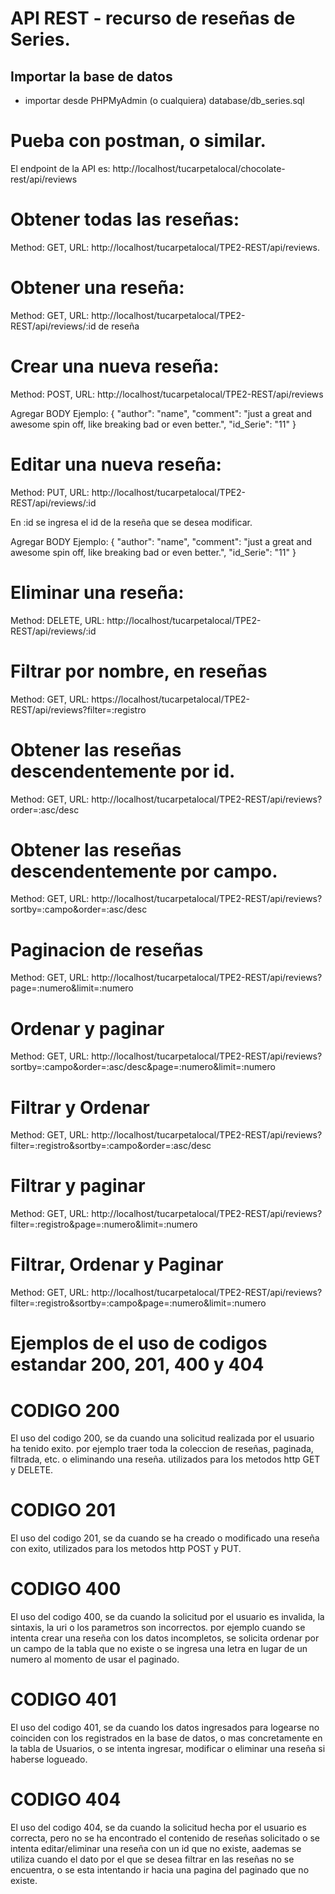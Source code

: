 # API REST - recurso de reseñas de Series.

## Importar la base de datos
- importar desde PHPMyAdmin (o cualquiera) database/db_series.sql

# Pueba con postman, o similar.
El endpoint de la API es: http://localhost/tucarpetalocal/chocolate-rest/api/reviews

# Obtener todas las reseñas:
Method: GET, URL: http://localhost/tucarpetalocal/TPE2-REST/api/reviews.

# Obtener una reseña:
Method: GET, URL: http://localhost/tucarpetalocal/TPE2-REST/api/reviews/:id de reseña

# Crear una nueva reseña:
 Method: POST, URL: http://localhost/tucarpetalocal/TPE2-REST/api/reviews

Agregar BODY
Ejemplo:
  {
    "author": "name",
    "comment": "just a great and awesome spin off, like breaking bad or even better.",
    "id_Serie": "11"
  }

 # Editar una nueva reseña:

 Method: PUT, URL: http://localhost/tucarpetalocal/TPE2-REST/api/reviews/:id

En :id se ingresa el id de la reseña que se desea modificar.

Agregar BODY
Ejemplo:
  {
    "author": "name",
    "comment": "just a great and awesome spin off, like breaking bad or even better.",
    "id_Serie": "11"
  }

# Eliminar una reseña:
 Method: DELETE, URL: http://localhost/tucarpetalocal/TPE2-REST/api/reviews/:id

# Filtrar por nombre, en reseñas
Method: GET, URL: https://localhost/tucarpetalocal/TPE2-REST/api/reviews?filter=:registro

# Obtener las reseñas descendentemente por id.
Method: GET, URL: http://localhost/tucarpetalocal/TPE2-REST/api/reviews?order=:asc/desc

# Obtener las reseñas descendentemente por campo.
Method: GET, URL: http://localhost/tucarpetalocal/TPE2-REST/api/reviews?sortby=:campo&order=:asc/desc

# Paginacion de reseñas
Method: GET, URL: http://localhost/tucarpetalocal/TPE2-REST/api/reviews?page=:numero&limit=:numero 

# Ordenar y paginar
Method: GET, URL: http://localhost/tucarpetalocal/TPE2-REST/api/reviews?sortby=:campo&order=:asc/desc&page=:numero&limit=:numero 

# Filtrar y Ordenar
Method: GET, URL: http://localhost/tucarpetalocal/TPE2-REST/api/reviews?filter=:registro&sortby=:campo&order=:asc/desc

# Filtrar y paginar
Method: GET, URL: http://localhost/tucarpetalocal/TPE2-REST/api/reviews?filter=:registro&page=:numero&limit=:numero 

# Filtrar, Ordenar y Paginar
Method: GET, URL: http://localhost/tucarpetalocal/TPE2-REST/api/reviews?filter=:registro&sortby=:campo&page=:numero&limit=:numero 


# Ejemplos de el uso de codigos estandar 200, 201, 400 y 404

# CODIGO 200

  El uso del codigo 200, se da cuando una solicitud realizada por el usuario ha tenido exito. por ejemplo traer toda la coleccion de reseñas, paginada, filtrada, etc. o eliminando una reseña. utilizados para los metodos http GET y DELETE.

# CODIGO 201

  El uso del codigo 201, se da cuando se ha creado o modificado una reseña con exito, 
  utilizados para los metodos http POST y PUT.

# CODIGO 400

  El uso del codigo 400, se da cuando la solicitud por el usuario es invalida, la sintaxis, la uri o los parametros son incorrectos. 
  por ejemplo cuando se intenta crear una reseña con los datos incompletos, se solicita ordenar por un campo de la tabla que no existe o se ingresa una letra en lugar de un numero al momento de usar el paginado.

# CODIGO 401

  El uso del codigo 401, se da cuando los datos ingresados para logearse no coinciden con los registrados en la base de datos, o mas concretamente en la tabla de Usuarios, o se intenta ingresar, modificar o eliminar una reseña si haberse logueado.

# CODIGO 404

  El uso del codigo 404, se da cuando la solicitud hecha por el usuario es correcta, pero no se ha encontrado el contenido de reseñas solicitado o se intenta editar/eliminar una reseña con un id que no existe,
  aademas se utiliza cuando el dato por el que se desea filtrar en las reseñas no se encuentra, o se esta intentando ir hacia una pagina del paginado que no existe.





